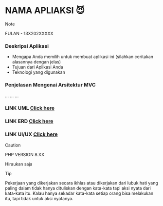 # NAMA APLIAKSI :smiling_imp:
> [!NOTE]
> FULAN - 13X202XXXXX


### Deskripsi Aplikasi
- Mengapa Anda memilih untuk membuat aplikasi ini (silahkan ceritakan alasannya dengan jelas)
- Tujuan dari Aplikasi Anda 
- Teknologi yang digunakan



### Penjelasan Mengenai Arsitektur MVC
...
...
...


### LINK UML [Click here](https://github.com/ICLabs-Fikom-UMI/Example-rules.git)
### LINK ERD [Click here](https://github.com/ICLabs-Fikom-UMI/Example-rules.git)
### LINK UI/UX [Click here](https://github.com/ICLabs-Fikom-UMI/Example-rules.git)



> [!CAUTION]
> PHP VERSION 8.XX




Hiraukan saja
> [!TIP]
> Pekerjaan yang dikerjakan secara ikhlas atau dikerjakan dari lubuk hati yang paling dalam tidak hanya dituliskan dengan kata-kata tapi aksi nyata dari kata-kata itu. Kalau hanya sekadar kata-kata setiap orang bisa melakukan itu, tapi tidak untuk aksi nyatanya.